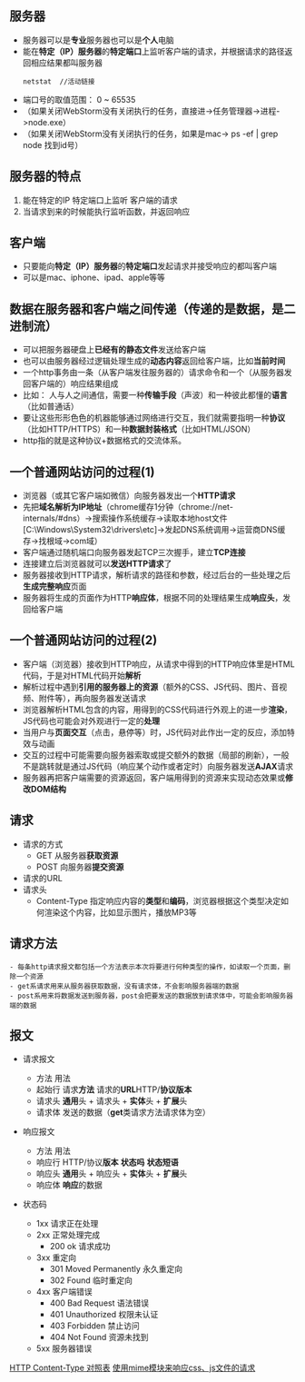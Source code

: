 ## 服务器
- 服务器可以是**专业**服务器也可以是**个人**电脑
- 能在**特定（IP）服务器**的**特定端口**上监听客户端的请求，并根据请求的路径返回相应结果都叫服务器
    ```
    netstat  //活动链接
    ```
- 端口号的取值范围： 0 ~ 65535
- （如果关闭WebStorm没有关闭执行的任务，直接进->任务管理器->进程->node.exe）
- （如果关闭WebStorm没有关闭执行的任务，如果是mac-> ps -ef | grep node 找到id号）

## 服务器的特点
1. 能在特定的IP 特定端口上监听 客户端的请求
2. 当请求到来的时候能执行监听函数，并返回响应



## 客户端
- 只要能向**特定（IP）服务器**的**特定端口**发起请求并接受响应的都叫客户端
- 可以是mac、iphone、ipad、apple等等

## 数据在服务器和客户端之间传递（传递的是数据，是二进制流）
- 可以把服务器硬盘上**已经有的静态文件**发送给客户端
- 也可以由服务器经过逻辑处理生成的**动态内容**返回给客户端，比如**当前时间**
- 一个http事务由一条（从客户端发往服务器的）请求命令和一个（从服务器发回客户端的）响应结果组成
- 比如： 人与人之间通信，需要一种**传输手段**（声波）和一种彼此都懂的**语言**（比如普通话）
- 要让这些形形色色的机器能够通过网络进行交互，我们就需要指明一种**协议**（比如HTTP/HTTPS）和一种**数据封装格式**（比如HTML/JSON）
- http指的就是这种协议+数据格式的交流体系。

## 一个普通网站访问的过程(1)
- 浏览器（或其它客户端如微信）向服务器发出一个**HTTP请求**
- 先把**域名解析为IP地址**（chrome缓存1分钟（chrome://net-internals/#dns）->搜索操作系统缓存->读取本地host文件[C:\Windows\System32\drivers\etc]->发起DNS系统调用->运营商DNS缓存->找根域->com域）
- 客户端通过随机端口向服务器发起TCP三次握手，建立**TCP连接**
- 连接建立后浏览器就可以**发送HTTP请求**了
- 服务器接收到HTTP请求，解析请求的路径和参数，经过后台的一些处理之后**生成完整响应**页面
- 服务器将生成的页面作为HTTP**响应体**，根据不同的处理结果生成**响应头**，发回给客户端

## 一个普通网站访问的过程(2)
- 客户端（浏览器）接收到HTTP响应，从请求中得到的HTTP响应体里是HTML代码，于是对HTML代码开始**解析**
- 解析过程中遇到**引用的服务器上的资源**（额外的CSS、JS代码、图片、音视频、附件等），再向服务器发送请求
- 浏览器解析HTML包含的内容，用得到的CSS代码进行外观上的进一步**渲染**，JS代码也可能会对外观进行一定的**处理**
- 当用户与**页面交互**（点击，悬停等）时，JS代码对此作出一定的反应，添加特效与动画
- 交互的过程中可能需要向服务器索取或提交额外的数据（局部的刷新），一般不是跳转就是通过JS代码（响应某个动作或者定时）向服务器发送**AJAX**请求
- 服务器再把客户端需要的资源返回，客户端用得到的资源来实现动态效果或**修改DOM结构**

## 请求
- 请求的方式
    - GET 从服务器**获取资源**
    - POST 向服务器**提交资源**
- 请求的URL
- 请求头
    - Content-Type 指定响应内容的**类型**和**编码**，浏览器根据这个类型决定如何渲染这个内容，比如显示图片，播放MP3等
## 请求方法
    - 每条http请求报文都包括一个方法表示本次将要进行何种类型的操作，如读取一个页面，删除一个资源
    - get系请求用来从服务器获取数据，没有请求体，不会影响服务器端的数据
    - post系用来将数据发送到服务器，post会把要发送的数据放到请求体中，可能会影响服务器端的数据
## 报文
- 请求报文
    - 方法    用法
    - 起始行  请求**方法** 请求的**URL**HTTP/**协议版本**
    - 请求头  **通用**头 + 请求头 + **实体**头 + **扩展**头
    - 请求体  发送的数据（**get**类请求方法请求体为空）

- 响应报文
    - 方法    用法
    - 响应行  HTTP/协议**版本** **状态吗** **状态短语**
    - 响应头  **通用**头 + 响应头 + **实体**头 + **扩展**头
    - 响应体  **响应**的数据
- 状态码
    - 1xx 请求正在处理
    - 2xx 正常处理完成
        - 200 ok 请求成功
    - 3xx 重定向
        - 301 Moved Permanently 永久重定向
        - 302 Found 临时重定向
    - 4xx 客户端错误
        - 400 Bad Request 语法错误
        - 401 Unauthorized 权限未认证
        - 403 Forbidden 禁止访问
        - 404 Not Found 资源未找到
    - 5xx 服务器错误


[HTTP Content-Type 对照表](http://tool.oschina.net/commons)
[使用mime模块来响应css、js文件的请求](http://www.myexception.cn/HTML-CSS/1872593.html)